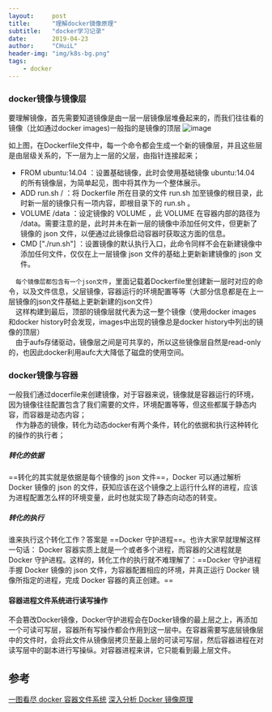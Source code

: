 ```yaml
---
layout:     post
title:      "理解docker镜像原理"
subtitle:   "docker学习记录"
date:       2019-04-23
author:     "CHuiL"
header-img: "img/k8s-bg.png"
tags:
    - docker
---
```

 
### docker镜像与镜像层
要理解镜像，首先需要知道镜像是由一层一层镜像层堆叠起来的，而我们往往看的镜像（比如通过docker images)一般指的是镜像的顶层
![image](/chuil/img/docker/image_layer.jpg)



如上图，在Dockerfile文件中，每一个命令都会生成一个新的镜像层，并且这些层是由层级关系的，下一层为上一层的父层，由指针连接起来；
- FROM ubuntu:14.04 ：设置基础镜像，此时会使用基础镜像 ubuntu:14.04  的所有镜像层，为简单起见，图中将其作为一个整体展示。
- ADD run.sh / ：将 Dockerfile  所在目录的文件 run.sh  加至镜像的根目录，此时新一层的镜像只有一项内容，即根目录下的 run.sh 。
- VOLUME /data ：设定镜像的 VOLUME ，此 VOLUME 在容器内部的路径为 /data。需要注意的是，此时并未在新一层的镜像中添加任何文件，但更新了镜像的 json 文件，以便通过此镜像启动容器时获取这方面的信息。
- CMD ["./run.sh"] ：设置镜像的默认执行入口，此命令同样不会在新建镜像中添加任何文件，仅仅在上一层镜像 json 文件的基础上更新新建镜像的 json 文件。


　`每个镜像层都包含有一个json文件`，里面记载着Dockerfile里创建新一层时对应的命令，以及文件信息，父层镜像，容器运行的环境配置等等（大部分信息都是在上一层镜像的json文件基础上更新新建的json文件）  
　这样构建到最后，顶部的镜像层就代表为这一整个镜像（使用docker images 和docker history时会发现，images中出现的镜像总是docker history中列出的镜像的顶层）  
　由于aufs存储驱动，镜像层之间是可共享的，所以这些镜像层自然是read-only的，也因此docker利用aufc大大降低了磁盘的使用空间。
　
### docker镜像与容器
 一般我们通过docerfile来创建镜像，对于容器来说，镜像就是容器运行的环境，因为镜像往往配置包含了我们需要的文件，环境配置等等，但这些都属于静态内容，而容器是动态内容；  
 　作为静态的镜像，转化为动态docker有两个条件，转化的依据和执行这种转化的操作的执行者；  
##### 转化的依据
==转化的其实就是依据是每个镜像的 json 文件==，Docker 可以通过解析 Docker 镜像的 json 的文件，获知应该在这个镜像之上运行什么样的进程，应该为进程配置怎么样的环境变量，此时也就实现了静态向动态的转变。

##### 转化的执行
谁来执行这个转化工作？答案是 ==Docker 守护进程==。也许大家早就理解这样一句话： Docker 容器实质上就是一个或者多个进程，而容器的父进程就是 Docker 守护进程。这样的，转化工作的执行就不难理解了：==Docker 守护进程手握 Docker 镜像的 json 文件，为容器配置相应的环境，并真正运行 Docker 镜像所指定的进程，完成 Docker 容器的真正创建。==

#### 容器进程文件系统进行读写操作
不会篡改Docker镜像，Docker守护进程会在Docker镜像的最上层之上，再添加一个可读可写层，容器所有写操作都会作用到这一层中。在容器需要写底层镜像层中的文件时，会将此文件从镜像层拷贝至最上层的可读可写层，然后容器进程在对读写层中的副本进行写操纵。对容器进程来讲，它只能看到最上层文件。


## 参考
[一图看尽 docker 容器文件系统](http://guide.daocloud.io/dcs/docker-9153976.html)
[深入分析 Docker 镜像原理](http://blog.daocloud.io/principle-of-docker-image/)
